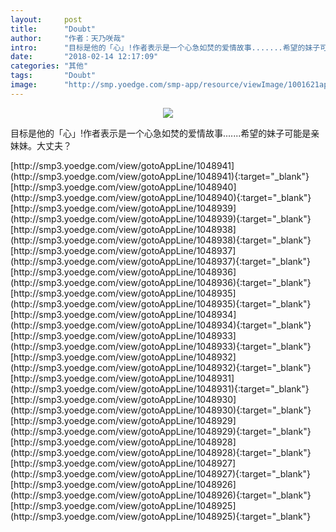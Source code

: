 ```yaml
---
layout:     post
title:      "Doubt"
author:     "作者：天乃咲哉"
intro:      "目标是他的「心」!作者表示是一个心急如焚的爱情故事.......希望的妹子可能是亲妹妹。大丈夫？"
date:       "2018-02-14 12:17:09"
categories: "其他"
tags:       "Doubt"
image:      "http://smp.yoedge.com/smp-app/resource/viewImage/1001621appline.png"
---
```

<div style="text-align: center">
<p><img src="http://smp.yoedge.com/smp-app/resource/viewImage/1001621appline.png"/></p>
</div>
<p class="post-meta">
<span>目标是他的「心」!作者表示是一个心急如焚的爱情故事.......希望的妹子可能是亲妹妹。大丈夫？</span>
</p>
[http://smp3.yoedge.com/view/gotoAppLine/1048941](http://smp3.yoedge.com/view/gotoAppLine/1048941){:target="_blank"}
[http://smp3.yoedge.com/view/gotoAppLine/1048940](http://smp3.yoedge.com/view/gotoAppLine/1048940){:target="_blank"}
[http://smp3.yoedge.com/view/gotoAppLine/1048939](http://smp3.yoedge.com/view/gotoAppLine/1048939){:target="_blank"}
[http://smp3.yoedge.com/view/gotoAppLine/1048938](http://smp3.yoedge.com/view/gotoAppLine/1048938){:target="_blank"}
[http://smp3.yoedge.com/view/gotoAppLine/1048937](http://smp3.yoedge.com/view/gotoAppLine/1048937){:target="_blank"}
[http://smp3.yoedge.com/view/gotoAppLine/1048936](http://smp3.yoedge.com/view/gotoAppLine/1048936){:target="_blank"}
[http://smp3.yoedge.com/view/gotoAppLine/1048935](http://smp3.yoedge.com/view/gotoAppLine/1048935){:target="_blank"}
[http://smp3.yoedge.com/view/gotoAppLine/1048934](http://smp3.yoedge.com/view/gotoAppLine/1048934){:target="_blank"}
[http://smp3.yoedge.com/view/gotoAppLine/1048933](http://smp3.yoedge.com/view/gotoAppLine/1048933){:target="_blank"}
[http://smp3.yoedge.com/view/gotoAppLine/1048932](http://smp3.yoedge.com/view/gotoAppLine/1048932){:target="_blank"}
[http://smp3.yoedge.com/view/gotoAppLine/1048931](http://smp3.yoedge.com/view/gotoAppLine/1048931){:target="_blank"}
[http://smp3.yoedge.com/view/gotoAppLine/1048930](http://smp3.yoedge.com/view/gotoAppLine/1048930){:target="_blank"}
[http://smp3.yoedge.com/view/gotoAppLine/1048929](http://smp3.yoedge.com/view/gotoAppLine/1048929){:target="_blank"}
[http://smp3.yoedge.com/view/gotoAppLine/1048928](http://smp3.yoedge.com/view/gotoAppLine/1048928){:target="_blank"}
[http://smp3.yoedge.com/view/gotoAppLine/1048927](http://smp3.yoedge.com/view/gotoAppLine/1048927){:target="_blank"}
[http://smp3.yoedge.com/view/gotoAppLine/1048926](http://smp3.yoedge.com/view/gotoAppLine/1048926){:target="_blank"}
[http://smp3.yoedge.com/view/gotoAppLine/1048925](http://smp3.yoedge.com/view/gotoAppLine/1048925){:target="_blank"}


